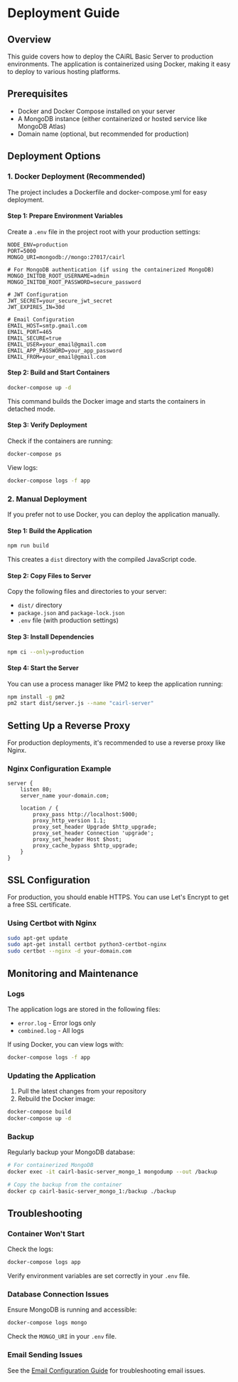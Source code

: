 # Deployment Guide

## Overview

This guide covers how to deploy the CAiRL Basic Server to production environments. The application is containerized using Docker, making it easy to deploy to various hosting platforms.

## Prerequisites

- Docker and Docker Compose installed on your server
- A MongoDB instance (either containerized or hosted service like MongoDB Atlas)
- Domain name (optional, but recommended for production)

## Deployment Options

### 1. Docker Deployment (Recommended)

The project includes a Dockerfile and docker-compose.yml for easy deployment.

#### Step 1: Prepare Environment Variables

Create a `.env` file in the project root with your production settings:

```
NODE_ENV=production
PORT=5000
MONGO_URI=mongodb://mongo:27017/cairl

# For MongoDB authentication (if using the containerized MongoDB)
MONGO_INITDB_ROOT_USERNAME=admin
MONGO_INITDB_ROOT_PASSWORD=secure_password

# JWT Configuration
JWT_SECRET=your_secure_jwt_secret
JWT_EXPIRES_IN=30d

# Email Configuration
EMAIL_HOST=smtp.gmail.com
EMAIL_PORT=465
EMAIL_SECURE=true
EMAIL_USER=your_email@gmail.com
EMAIL_APP_PASSWORD=your_app_password
EMAIL_FROM=your_email@gmail.com
```

#### Step 2: Build and Start Containers

```bash
docker-compose up -d
```

This command builds the Docker image and starts the containers in detached mode.

#### Step 3: Verify Deployment

Check if the containers are running:

```bash
docker-compose ps
```

View logs:

```bash
docker-compose logs -f app
```

### 2. Manual Deployment

If you prefer not to use Docker, you can deploy the application manually.

#### Step 1: Build the Application

```bash
npm run build
```

This creates a `dist` directory with the compiled JavaScript code.

#### Step 2: Copy Files to Server

Copy the following files and directories to your server:

- `dist/` directory
- `package.json` and `package-lock.json`
- `.env` file (with production settings)

#### Step 3: Install Dependencies

```bash
npm ci --only=production
```

#### Step 4: Start the Server

You can use a process manager like PM2 to keep the application running:

```bash
npm install -g pm2
pm2 start dist/server.js --name "cairl-server"
```

## Setting Up a Reverse Proxy

For production deployments, it's recommended to use a reverse proxy like Nginx.

### Nginx Configuration Example

```nginx
server {
    listen 80;
    server_name your-domain.com;

    location / {
        proxy_pass http://localhost:5000;
        proxy_http_version 1.1;
        proxy_set_header Upgrade $http_upgrade;
        proxy_set_header Connection 'upgrade';
        proxy_set_header Host $host;
        proxy_cache_bypass $http_upgrade;
    }
}
```

## SSL Configuration

For production, you should enable HTTPS. You can use Let's Encrypt to get a free SSL certificate.

### Using Certbot with Nginx

```bash
sudo apt-get update
sudo apt-get install certbot python3-certbot-nginx
sudo certbot --nginx -d your-domain.com
```

## Monitoring and Maintenance

### Logs

The application logs are stored in the following files:

- `error.log` - Error logs only
- `combined.log` - All logs

If using Docker, you can view logs with:

```bash
docker-compose logs -f app
```

### Updating the Application

1. Pull the latest changes from your repository
2. Rebuild the Docker image:

```bash
docker-compose build
docker-compose up -d
```

### Backup

Regularly backup your MongoDB database:

```bash
# For containerized MongoDB
docker exec -it cairl-basic-server_mongo_1 mongodump --out /backup

# Copy the backup from the container
docker cp cairl-basic-server_mongo_1:/backup ./backup
```

## Troubleshooting

### Container Won't Start

Check the logs:

```bash
docker-compose logs app
```

Verify environment variables are set correctly in your `.env` file.

### Database Connection Issues

Ensure MongoDB is running and accessible:

```bash
docker-compose logs mongo
```

Check the `MONGO_URI` in your `.env` file.

### Email Sending Issues

See the [Email Configuration Guide](./email-configuration.md) for troubleshooting email issues.